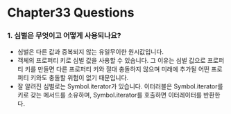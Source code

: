 # Chapter33 Questions

### 1. 심벌은 무엇이고 어떻게 사용되나요?

- 심벌은 다른 값과 중복되지 않는 유일무이한 원시값입니다.
- 객체의 프로퍼티 키로 심벌 값을 사용할 수 있습니다. 그 이유는 심벌 값으로 프로퍼티 키를 만들면 다른 프로퍼티 키와 절대 충돌하지 않으며 미래에 추가될 어떤 프로퍼티 키와도 충돌할 위험이 없기 때문입니다.
- 잘 알려진 심벌로는 Symbol.iterator가 있습니다. 이터러블은 Symbol.iterator를 키로 갖는 메서드를 소유하며, Symbol.iterator를 호출하면 이터레이터를 반환한다.
